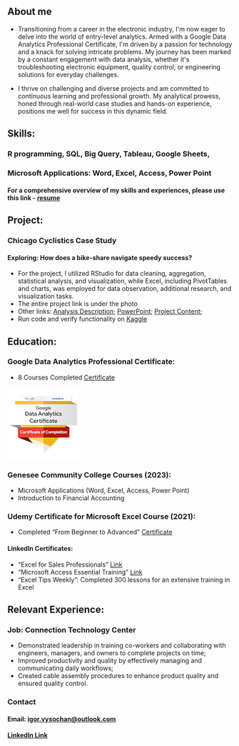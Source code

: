 ## About me

- Transitioning from a career in the electronic industry, I'm now eager to delve into the world of entry-level analytics. Armed with a Google Data Analytics Professional Certificate, I'm driven by a passion for technology and a knack for solving intricate problems. My journey has been marked by a constant engagement with data analysis, whether it's troubleshooting electronic equipment, quality control, or engineering solutions for everyday challenges.

- I thrive on challenging and diverse projects and am committed to continuous learning and professional growth. My analytical prowess, honed through real-world case studies and hands-on experience, positions me well for success in this dynamic field.

## Skills:

### R programming, SQL, Big Query, Tableau, Google Sheets,
### Microsoft Applications: Word, Excel, Access, Power Point
#### For a comprehensive overview of my skills and experiences, please use this link - [resume](Igors_Resume.pdf)

## Project:
### Chicago Cyclistics Case Study
#### Exploring: How does a bike-share navigate speedy success?
- For the project, I utilized RStudio for data cleaning, aggregation, statistical analysis, and visualization, while Excel, including PivotTables and charts, was employed for data observation, additional research, and visualization tasks.
- The entire project link is under the photo
- Other links: [Analysis Description](Analysis%20Description.pdf); [PowerPoint](Case%201%20PPT.pdf); [Project Content](Project%20content.pdf); 
- Run code and verify functionality on [Kaggle](https://www.kaggle.com/code/igorvysochanskyy/bike-share-success)

## Education:

### Google Data Analytics Professional Certificate:
- 8 Courses Completed
[Certificate](https://www.coursera.org/share/2ee91bdc4a89b821fbb89e80e85a6241)

![Coursera Badge](/Images/google_badge.png)

### Genesee Community College Courses (2023):
- Microsoft Applications (Word, Excel, Access, Power Point)
- Introduction to Financial Accounting

### Udemy Certificate for Microsoft Excel Course (2021):  
- Completed “From Beginner to Advanced”
[Certificate](https://www.udemy.com/certificate/UC-b6f25bf5-7a81-440d-9fb2-c4453ca03353/)

#### LinkedIn Certificates: 
- “Excel for Sales Professionals” [Link](https://www.linkedin.com/learning/certificates/8d05b80f3dd289b8c062ea31f8ade957466f9c7ba8ed59176da880b364a14793?trk=share_certificate)
- “Microsoft Access Essential Training” [Link](https://www.linkedin.com/learning/certificates/2bc7dddad6ecbb81da5c467e906f51d1dd207692657a66caeef706278097b2fe?trk=share_certificate)
- “Excel Tips Weekly”: Completed 300 lessons for an extensive training in Excel

## Relevant Experience:
### Job: Connection Technology Center
- Demonstrated leadership in training co-workers and collaborating with engineers, managers, and owners to complete projects on time;
- Improved productivity and quality by effectively managing and communicating daily workflows;
- Created cable assembly procedures to enhance product quality and ensured quality control.

### Contact
#### Email:  igor.vysochan@outlook.com
#### [LinkedIn Link](https://www.linkedin.com/in/igor-vysochanskyy-7ab4922a2/) 

